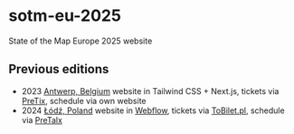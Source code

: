 # sotm-eu-2025

State of the Map Europe 2025 website

## Previous editions

- 2023 [Antwerp, Belgium](https://github.com/osmbe/sotm-eu-2023) website in Tailwind CSS + Next.js, tickets via [PreTix](), schedule via own website
- 2024 [Łódź, Poland](https://github.com/openstreetmap-polska/sotm-eu-2024) website in [Webflow](https://webflow.com/templates/search?query=conference), tickets via [ToBilet.pl](https://tobilet.pl/), schedule via [PreTalx](https://pretalx.com/)
